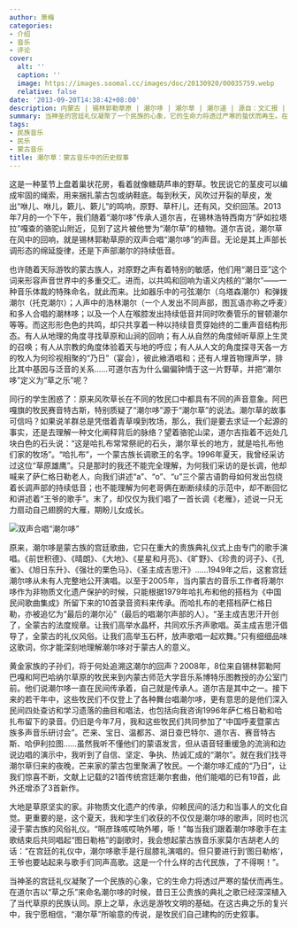 ```yaml
---
author: 萧梅
categories:
- 介绍
- 音乐
- 评论
cover:
  alt: ''
  caption: ''
  image: https://images.soomal.cc/images/doc/20130920/00035759.webp
  relative: false
date: '2013-09-20T14:38:42+08:00'
description: 内蒙古 | 锡林郭勒草原 | 潮尔哆 | 潮尔草 | 潮尔道 | 源自：文汇报 | 版权：转载 |  平均/总评分：10.00/20
summary: 当神圣的宫廷礼仪凝聚了一个民族的心象，它的生命力将透过严寒的蛰伏而再生。在道尔吉以“草之乐”来命名潮尔哆的时候，昔日王公贵族的典礼之歌已经深深植入了当代草原的民族认同。原上之草，永远是游牧文明的基础。在这古典之乐的复兴中，我宁愿相信，“潮尔草”所喻意的传说，是牧民们自己建构的历史叙事……
tags:
- 民族音乐
- 民乐
- 蒙古音乐
title: 潮尔草：蒙古音乐中的历史叙事
---
```


这是一种茎节上盘着巢状花房，看着就像糖葫芦串的野草。牧民说它的茎皮可以编成牢固的绳索，用来捆扎蒙古包或纳鞋底。每到秋天，风吹过开裂的草皮，发出“咻儿、咻儿，簌儿、簌儿”的鸣响，原野、草杆儿，还有风，交织回荡。2013年7月的一个下午，我们随着“潮尔哆”传承人道尔吉，在锡林浩特西南方“萨如拉塔拉”嘎查的骆驼山附近，见到了这片被他誉为“潮尔草”的植物。道尔吉说，潮尔草在风中的回响，就是锡林郭勒草原的双声合唱“潮尔哆”的声音。无论是其上声部长调形态的绵延旋律，还是下声部潮尔的持续低音。

也许随着天际游牧的蒙古族人，对原野之声有着特别的敏感，他们用“潮日亚”这个词来形容声音世界中的多重交汇。进而，以共鸣和回响为语义内核的“潮尔”――一种音乐体裁的特殊命名，就此而来。比如器乐中的弓弦潮尔（乌塔森潮尔）和弹拨潮尔（托克潮尔）；人声中的浩林潮尔（一个人发出不同声部，图瓦语亦称之呼麦）和多人合唱的潮林哆；以及一个人在喉腔发出持续低音并同时吹奏管乐的冒顿潮尔等等。而这形形色色的共鸣，却只共享着一种以持续音贯穿始终的二重声音结构形态。有人从地理的角度寻找草原和山涧的回响；有人从自然的角度倾听草原上生灵的召唤；有人从宗教的角度体验着天与地的呼应；有人从人文的角度探寻天各一方的牧人为何珍视相聚的“乃日”（宴会），彼此飨酒唱和；还有人埋首物理声学，排比其中基因与泛音的关系……可道尔吉为什么偏偏钟情于这一片野草，并把“潮尔哆”定义为“草之乐”呢？

同行的学生困惑了：原来风吹草长在不同的牧民口中都具有不同的声音意象。阿巴嘎旗的牧民赛音特古斯，特别质疑了“潮尔哆”源于“潮尔草”的说法。潮尔草的故事可信吗？如果说羊群总是凭借着青草嗅到牧场，那么，我们是要去求证一个起源的事实，还是去理解一种文化阐释背后的脉络？望着骆驼山梁，道尔吉指着不远处几块白色的石头说：“这是哈扎布常常祭祀的石头，潮尔草长的地方，就是哈扎布他们家的牧场”。“哈扎布”，一个蒙古族长调歌王的名字。1996年夏天，我曾经采访过这位“草原雄鹰”。只是那时的我还不能完全理解，为何我们采访的是长调，他却喊来了萨仁格日勒老人，向我们讲述“a”、“o”、“u”三个蒙古语韵母如何发出包绕着长调声部的持续低音；也不能理解为何老哥俩在断断续续的示范中，却不断回忆和讲述着“王爷的歌手”。末了，却仅仅为我们唱了一首长调《老雁》，述说一只无力扇动自己翅膀的大雁，期盼儿女成长。

![双声合唱“潮尔哆”](https://images.soomal.cc/images/doc/20130920/00035759.webp)





原来，潮尔哆是蒙古族的宫廷歌曲，它只在重大的贵族典礼仪式上由专门的歌手演唱。《前世积德》、《晴朗》、《大地》、《星星和月亮》、《旷野》、《珍贵的诃子》、《孔雀》、《旭日东升》、《强壮的栗色马》、《圣主成吉思汗》……1949年之后，这套宫廷潮尔哆从未有人完整地公开演唱。以至于2005年，当内蒙古的音乐工作者将潮尔哆作为非物质文化遗产保护的时候，只能根据1979年哈扎布和他的搭档为《中国民间歌曲集成》所留下来的10首录音资料来传承。而哈扎布的老搭档萨仁格日勒，亦被追忆为“最后的潮尔沁”（最后的唱潮尔声部的人）。“圣主成吉思汗开创了，全蒙古的法度规章。让我们高举水晶杯，共同欢乐齐声歌唱。英主成吉思汗倡导了，全蒙古的礼仪风俗。让我们高举玉石杯，放声歌唱一起欢舞。”只有细细品味这歌词，你才能深刻地理解潮尔哆对于蒙古人的意义。

黄金家族的子孙们，将于何处追溯这潮尔的回声？2008年，8位来自锡林郭勒阿巴嘎和阿巴哈纳尔草原的牧民来到内蒙古师范大学音乐系博特乐图教授的办公室门前。他们说潮尔哆一直在民间传承着，自己就是传承人。道尔吉是其中之一。接下来的若干年中，这些牧民们不仅登上了各种舞台唱潮尔哆，更有意思的是他们深入民间四处查访和学习遗落的曲目和唱法，也包括向我咨询1996年萨仁格日勒和哈扎布留下的录音。仍旧是今年7月，我和这些牧民们共同参加了“中国呼麦暨蒙古族多声音乐研讨会”。芒来、宝日、温都苏、湖日查巴特尔、道尔吉、赛音特古斯、哈伊利拉图……虽然我听不懂他们的蒙语发言，但从语音轻重缓急的流淌和边说边唱的演示中，我听到了自信、坚定、争执、热诚汇成的“潮尔”。就在我们找寻潮尔草归来的夜晚，芒来家的蒙古包里聚满了牧民。一个潮尔哆汇成的“乃日”，让我们惊喜不断，文献上记载的21首传统宫廷潮尔套曲，他们能唱的已有19首，此外还增添了3首新作。

大地是草原坚实的家。非物质文化遗产的传承，仰赖民间的活力和当事人的文化自觉。更重要的是，这个夏天，我和学生们收获的不仅仅是潮尔哆的歌声，同时也沉浸于蒙古族的风俗礼仪。“啊彦珠咳哎呐外嘟，哳！”每当我们跟着潮尔哆歌手在主歌结束后共同唱起“图日勒格”的副歌时，我会想起蒙古族音乐家莫尔吉胡老人的话：“在宫廷的礼仪中，潮尔哆歌手是行屈膝礼演唱的。但只要进行到‘图日勒格’，王爷也要站起来与歌手们同声高歌。这是一个什么样的古代民族，了不得啊！”。 

当神圣的宫廷礼仪凝聚了一个民族的心象，它的生命力将透过严寒的蛰伏而再生。在道尔吉以“草之乐”来命名潮尔哆的时候，昔日王公贵族的典礼之歌已经深深植入了当代草原的民族认同。原上之草，永远是游牧文明的基础。在这古典之乐的复兴中，我宁愿相信，“潮尔草”所喻意的传说，是牧民们自己建构的历史叙事。